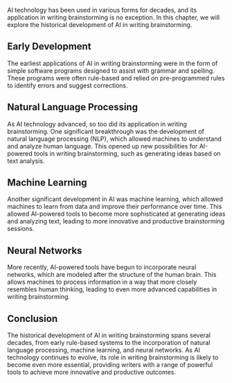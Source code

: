 
AI technology has been used in various forms for decades, and its application in writing brainstorming is no exception. In this chapter, we will explore the historical development of AI in writing brainstorming.

Early Development
-----------------

The earliest applications of AI in writing brainstorming were in the form of simple software programs designed to assist with grammar and spelling. These programs were often rule-based and relied on pre-programmed rules to identify errors and suggest corrections.

Natural Language Processing
---------------------------

As AI technology advanced, so too did its application in writing brainstorming. One significant breakthrough was the development of natural language processing (NLP), which allowed machines to understand and analyze human language. This opened up new possibilities for AI-powered tools in writing brainstorming, such as generating ideas based on text analysis.

Machine Learning
----------------

Another significant development in AI was machine learning, which allowed machines to learn from data and improve their performance over time. This allowed AI-powered tools to become more sophisticated at generating ideas and analyzing text, leading to more innovative and productive brainstorming sessions.

Neural Networks
---------------

More recently, AI-powered tools have begun to incorporate neural networks, which are modeled after the structure of the human brain. This allows machines to process information in a way that more closely resembles human thinking, leading to even more advanced capabilities in writing brainstorming.

Conclusion
----------

The historical development of AI in writing brainstorming spans several decades, from early rule-based systems to the incorporation of natural language processing, machine learning, and neural networks. As AI technology continues to evolve, its role in writing brainstorming is likely to become even more essential, providing writers with a range of powerful tools to achieve more innovative and productive outcomes.
